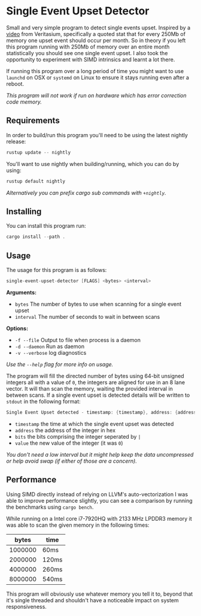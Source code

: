 # Single Event Upset Detector
Small and very simple program to detect single events upset. Inspired by a [video] from Veritasium,
specifically a quoted stat that for every 250Mb of memory one upset event should occur per month.
So in theory if you left this program running with 250Mb of memory over an entire month 
statistically you should see one single event upset. I also took the opportunity to experiment with
SIMD intrinsics and learnt a lot there.

If running this program over a long period of time you might want to use `launchd` on OSX or 
`systemd` on Linux to ensure it stays running even after a reboot.  

_This program will not work if run on hardware which has error correction code memory._

## Requirements
In order to build/run this program you'll need to be using the latest nightly release:
```asm
rustup update -- nightly
```

You'll want to use nightly when building/running, which you can do by using:
```asm
rustup default nightly
```

_Alternatively you can prefix cargo sub commands with `+nightly`._

## Installing
You can install this program run:
```asm
cargo install --path .
```

## Usage
The usage for this program is as follows:

```asm
single-event-upset-detector [FLAGS] <bytes> <interval>
```

__Arguments:__
* `bytes` The number of bytes to use when scanning for a single event upset 
* `interval` The number of seconds to wait in between scans

__Options:__
* `-f --file` Output to file when process is a daemon
* `-d --daemon` Run as daemon
* `-v --verbose` log diagnostics

_Use the `--help` flag for more info on usage._

The program will fill the directed number of bytes using 64-bit unsigned integers all with a value 
of `0`, the integers are aligned for use in an 8 lane vector. It will than scan the memory, waiting 
the provided interval in between scans. If a single event upset is detected details will be written
to `stdout` in the following format:

```asm
Single Event Upset detected - timestamp: {timestamp}, address: {address}, bits: {bits}, value: {value}
```

* `timestamp` the time at which the single event upset was detected
* `address` the address of the integer in hex
* `bits` the bits comprising the integer seperated by `|`
* `value` the new value of the integer (it was `0`)

_You don't need a low interval but it might help keep the data uncompressed or help avoid swap (if
either of those are a concern)._

## Performance
Using SIMD directly instead of relying on LLVM's auto-vectorization I was able to improve 
performance slightly, you can see a comparison by running the benchmarks using `cargo bench`.

While running on a Intel core i7-7920HQ with 2133 MHz LPDDR3 memory it was able to scan the given
memory in the following times:

| bytes   | time  |
|---------|-------|
| 1000000 | 60ms  |
| 2000000 | 120ms |
| 4000000 | 260ms |
| 8000000 | 540ms |

This program will obviously use whatever memory you tell it to, beyond that it's single threaded 
and shouldn't have a noticeable impact on system responsiveness.

[video]: https://www.youtube.com/watch?v=AaZ_RSt0KP8
